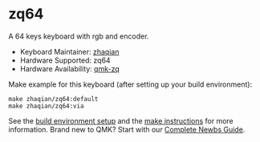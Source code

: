 # zq64

A 64 keys keyboard with rgb and encoder.

* Keyboard Maintainer: [zhaqian](https://github.com/zhaqian12)
* Hardware Supported: zq64
* Hardware Availability: [qmk-zq](https://github.com/zhaqian12/qmk_firmware)

Make example for this keyboard (after setting up your build environment):

    make zhaqian/zq64:default
    make zhaqian/zq64:via

See the [build environment setup](https://docs.qmk.fm/#/getting_started_build_tools) and the [make instructions](https://docs.qmk.fm/#/getting_started_make_guide) for more information. Brand new to QMK? Start with our [Complete Newbs Guide](https://docs.qmk.fm/#/newbs).

